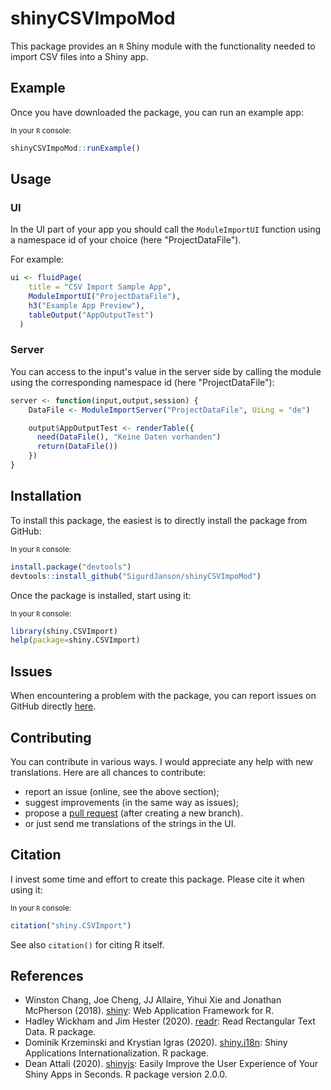# shinyCSVImpoMod

This package provides an `R` Shiny module with the functionality needed to import CSV files into a Shiny app. 

## Example

Once you have downloaded the package, you can run an example app:

<sub>In your `R` console:</sub>
```R
shinyCSVImpoMod::runExample()
```


## Usage


### UI

In the UI part of your app you should call the `ModuleImportUI` function using a namespace id of your choice (here "ProjectDataFile").

For example:
```R
ui <- fluidPage(
    title = "CSV Import Sample App",
    ModuleImportUI("ProjectDataFile"),
    h3("Example App Preview"),
    tableOutput("AppOutputTest")
  )
```

### Server

You can access to the input's value in the server side by calling the module using the corresponding namespace id (here "ProjectDataFile"):

```R
server <- function(input,output,session) {
    DataFile <- ModuleImportServer("ProjectDataFile", UiLng = "de")

    output$AppOutputTest <- renderTable({
      need(DataFile(), "Keine Daten vorhanden")
      return(DataFile())
    })
}
```




## Installation

To install this package, the easiest is to directly install the package from GitHub:

<sub>In your `R` console:</sub>
```R
install.package("devtools")
devtools::install_github("SigurdJanson/shinyCSVImpoMod")
```

Once the package is installed, start using it:

<sub>In your `R` console:</sub>
```R
library(shiny.CSVImport)
help(package=shiny.CSVImport)
```

## Issues
When encountering a problem with the package, you can report issues on GitHub directly [here](https://github.com/SigurdJanson/shinyCSVImpoMod/issues).



## Contributing
You can contribute in various ways. I would appreciate any help with new translations. Here are all chances to contribute:

* report an issue (online, see the above section);
* suggest improvements (in the same way as issues);
* propose a [pull request](https://help.github.com/articles/about-pull-requests/) (after creating a new branch).
* or just send me translations of the strings in the UI.



## Citation
I invest some time and effort to create this package. Please cite it when using it:

<sub>In your `R` console:</sub>
```R
citation("shiny.CSVImport")
```
See also `citation()` for citing R itself.



## References

* Winston Chang, Joe Cheng, JJ Allaire, Yihui Xie and Jonathan McPherson (2018). [shiny](https://CRAN.R-project.org/package=shiny): Web Application Framework for R.
* Hadley Wickham and Jim Hester (2020). [readr](https://CRAN.R-project.org/package=readr): Read Rectangular Text Data. R package.
* Dominik Krzeminski and Krystian Igras (2020). [shiny.i18n](https://github.com/Appsilon/shiny.i18n): Shiny Applications Internationalization. R package.
* Dean Attali (2020). [shinyjs](https://CRAN.R-project.org/package=shinyjs): Easily Improve the User Experience of Your Shiny Apps in Seconds. R package version 2.0.0.


